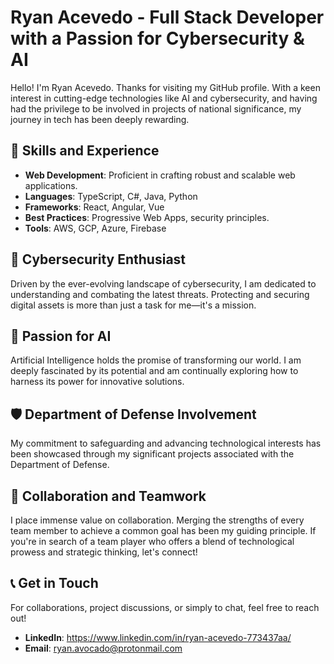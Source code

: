 # Ryan Acevedo - Full Stack Developer with a Passion for Cybersecurity & AI

Hello! I'm Ryan Acevedo. Thanks for visiting my GitHub profile. With a keen interest in cutting-edge technologies like AI and cybersecurity, and having had the privilege to be involved in projects of national significance, my journey in tech has been deeply rewarding.

## 🚀 Skills and Experience

- **Web Development**: Proficient in crafting robust and scalable web applications.
- **Languages**: TypeScript, C#, Java, Python
- **Frameworks**: React, Angular, Vue
- **Best Practices**: Progressive Web Apps, security principles.
- **Tools**: AWS, GCP, Azure, Firebase

## 🔐 Cybersecurity Enthusiast

Driven by the ever-evolving landscape of cybersecurity, I am dedicated to understanding and combating the latest threats. Protecting and securing digital assets is more than just a task for me—it's a mission.

## 🤖 Passion for AI

Artificial Intelligence holds the promise of transforming our world. I am deeply fascinated by its potential and am continually exploring how to harness its power for innovative solutions.

## 🛡 Department of Defense Involvement

My commitment to safeguarding and advancing technological interests has been showcased through my significant projects associated with the Department of Defense.

## 🤝 Collaboration and Teamwork

I place immense value on collaboration. Merging the strengths of every team member to achieve a common goal has been my guiding principle. If you're in search of a team player who offers a blend of technological prowess and strategic thinking, let's connect!

## 📞 Get in Touch

For collaborations, project discussions, or simply to chat, feel free to reach out!

- **LinkedIn**: https://www.linkedin.com/in/ryan-acevedo-773437aa/
- **Email**: ryan.avocado@protonmail.com
